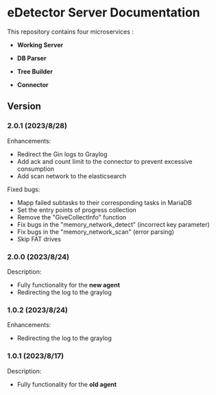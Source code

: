 # eDetector Server Documentation
This repository contains four microservices : 

- **Working Server**<br />

- **DB Parser**<br />

- **Tree Builder**<br />

- **Connector**<br />

## Version

### 2.0.1 (2023/8/28)
Enhancements:
- Redirect the Gin logs to Graylog
- Add ack and count limit to the connector to prevent excessive consumption
- Add scan network to the elasticsearch

Fixed bugs:
- Mapp failed subtasks to their corresponding tasks in MariaDB
- Set the entry points of progress collection
- Remove the "GiveCollectInfo" function
- Fix bugs in the "memory_network_detect" (incorrect key parameter)
- Fix bugs in the "memory_network_scan" (error parsing)
- Skip FAT drives

### 2.0.0 (2023/8/24)
Description:
- Fully functionality for the **new agent**
- Redirecting the log to the graylog

### 1.0.2 (2023/8/24)
Enhancements:
- Redirecting the log to the graylog

### 1.0.1 (2023/8/17)
Description:
- Fully functionality for the **old agent**